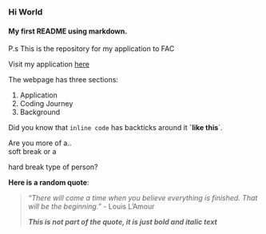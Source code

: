 ### Hi World

#### My first README using markdown.

P.s This is the repository for my application to FAC

Visit my application [here](https://jackpock123.github.io/)

The webpage has three sections:

1. Application 
2. Coding Journey
3. Background

Did you know that `inline code` has backticks around it **\`like this**\`.

Are you more of a..  
soft break or a 

hard break type of person?

**Here is a random quote**:

>_“There will come a time when you believe everything is finished. That will be the beginning.”_ - Louis L’Amour
>
>**_This is not part of the quote, it is just bold and italic text_**
